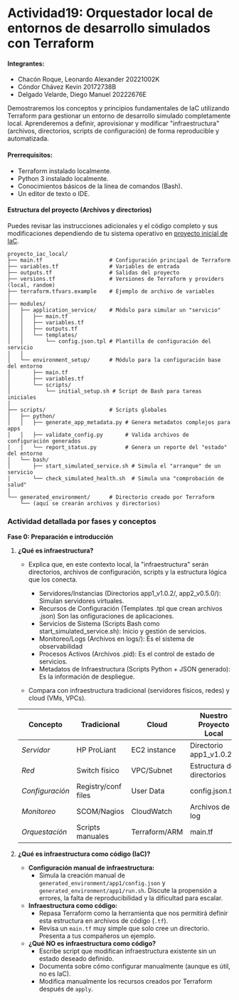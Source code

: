 # Actividad19: Orquestador local de entornos de desarrollo simulados con Terraform

#### Integrantes:

- Chacón Roque, Leonardo Alexander 20221002K
- Cóndor Chávez Kevin 20172738B
- Delgado Velarde, Diego Manuel 20222676E

Demostraremos los conceptos y principios fundamentales de IaC utilizando Terraform para gestionar un entorno de desarrollo simulado completamente
local. Aprenderemos a definir, aprovisionar y modificar "infraestructura" (archivos, directorios, scripts de configuración)  de forma reproducible y automatizada.

#### **Prerrequisitos:**

 - Terraform instalado localmente.
 - Python 3 instalado localmente.
 - Conocimientos básicos de la línea de comandos (Bash).
 - Un editor de texto o IDE.


#### Estructura del proyecto (Archivos y directorios)

Puedes revisar las instrucciones adicionales y el código completo y sus modificaciones dependiendo de tu sistema operativo en [proyecto inicial de IaC](https://github.com/kapumota/DS/tree/main/2025-1/Proyecto_iac_local).

```
proyecto_iac_local/
├── main.tf                     # Configuración principal de Terraform
├── variables.tf                # Variables de entrada
├── outputs.tf                  # Salidas del proyecto
├── versions.tf                 # Versiones de Terraform y providers (local, random)
├── terraform.tfvars.example    # Ejemplo de archivo de variables
│
├── modules/
│   ├── application_service/    # Módulo para simular un "servicio"
│   │   ├── main.tf
│   │   ├── variables.tf
│   │   ├── outputs.tf
│   │   └── templates/
│   │       └── config.json.tpl # Plantilla de configuración del servicio
│   │
│   └── environment_setup/      # Módulo para la configuración base del entorno
│       ├── main.tf
│       ├── variables.tf
│       └── scripts/
│           └── initial_setup.sh # Script de Bash para tareas iniciales
│
├── scripts/                    # Scripts globales
│   ├── python/
│   │   ├── generate_app_metadata.py # Genera metadatos complejos para apps
│   │   ├── validate_config.py       # Valida archivos de configuración generados
│   │   └── report_status.py         # Genera un reporte del "estado" del entorno
│   └── bash/
│       ├── start_simulated_service.sh # Simula el "arranque" de un servicio
│       └── check_simulated_health.sh  # Simula una "comprobación de salud"
│
└── generated_environment/      # Directorio creado por Terraform
    └── (aquí se crearán archivos y directorios)
```


### Actividad detallada por fases y conceptos

**Fase 0: Preparación e introducción**

1.  **¿Qué es infraestructura?**
      * Explica que, en este contexto local, la "infraestructura" serán directorios, archivos de configuración, scripts y la estructura lógica que los conecta.

         - Servidores/Instancias	(Directorios app1_v1.0.2/, app2_v0.5.0/):	Simulan servidores virtuales.
         - Recursos de Configuración	(Templates .tpl que crean archivos .json)	Son las onfiguraciones de aplicaciones.
         - Servicios de Sistema	(Scripts Bash como start_simulated_service.sh):	Inicio y gestión de servicios.
         - Monitoreo/Logs	(Archivos en logs/):	Es el sistema de observabilidad
         - Procesos Activos	(Archivos .pid):	Es el control de estado de servicios.
         - Metadatos de Infraestructura	(Scripts Python + JSON generado):	Es la información de despliegue.


      * Compara con infraestructura tradicional (servidores físicos, redes) y cloud (VMs, VPCs).

      | Concepto | Tradicional | Cloud | Nuestro Proyecto Local |
      |----------|-------------|-------|-------------------|
      | *Servidor* | HP ProLiant | EC2 instance | Directorio app1_v1.0.2/ |
      | *Red* | Switch físico | VPC/Subnet | Estructura de directorios |
      | *Configuración* | Registry/conf files | User Data | config.json.tpl |
      | *Monitoreo* | SCOM/Nagios | CloudWatch | Archivos de log |
      | *Orquestación* | Scripts manuales | Terraform/ARM | main.tf |
    
3.  **¿Qué es infraestructura como código (IaC)?**
      * **Configuración manual de infraestructura:**
          * Simula la creación manual de `generated_environment/app1/config.json` y `generated_environment/app1/run.sh`. Discute la propensión a errores, la falta de reproducibilidad y la dificultad para escalar.
      * **Infraestructura como código:**
          * Repasa Terraform como la herramienta que nos permitirá definir esta estructura en archivos de código (`.tf`).
          * Revisa un `main.tf` muy simple que solo cree un directorio. Presenta a tus compañeros un ejemplo.
      * **¿Qué NO es infraestructura como código?**
          * Escribe script que modifican infraestructura existente sin un estado deseado definido.
          * Documenta sobre cómo configurar manualmente (aunque es útil, no es IaC).
          * Modifica manualmente los recursos creados por Terraform después de `apply`.
